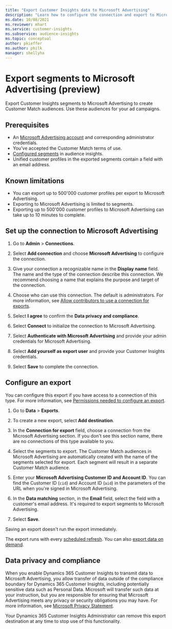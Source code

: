 ```yaml
---
title: "Export Customer Insights data to Microsoft Advertising"
description: "Learn how to configure the connection and export to Microsoft Advertising."
ms.date: 10/08/2021
ms.reviewer: mhart
ms.service: customer-insights
ms.subservice: audience-insights
ms.topic: conceptual
author: pkieffer
ms.author: philk
manager: shellyha
---
```


# Export segments to Microsoft Advertising (preview)

Export Customer Insights segments to Microsoft Advertising to create Customer Match audiences. Use these audiences for your ad campaigns.

## Prerequisites

-	An [Microsoft Advertising account](https://ads.microsoft.com/) and corresponding administrator credentials.
-	You've accepted the Customer Match terms of use. 
-	[Configured segments](segments.md) in audience insights.
-	Unified customer profiles in the exported segments contain a field with an email address.

## Known limitations

- You can export up to 500'000 customer profiles per export to Microsoft Advertising.
- Exporting to Microsoft Advertising is limited to segments.
- Exporting up to 500'000 customer profiles to Microsoft Advertising can take up to 10 minutes to complete. 


## Set up the connection to Microsoft Advertising

1. Go to **Admin** > **Connections**.

1. Select **Add connection** and choose **Microsoft Advertising** to configure the connection.

1. Give your connection a recognizable name in the **Display name** field. The name and the type of the connection describe this connection. We recommend choosing a name that explains the purpose and target of the connection.

1. Choose who can use this connection. The default is administrators. For more information, see [Allow contributors to use a connection for exports](connections.md#allow-contributors-to-use-a-connection-for-exports).

1. Select **I agree** to confirm the **Data privacy and compliance**.

1. Select **Connect** to initialize the connection to Microsoft Advertising.

1. Select **Authenticate with Microsoft Advertising** and provide your admin credentials for Microsoft Advertising.

1. Select **Add yourself as export user** and provide your Customer Insights credentials.

1. Select **Save** to complete the connection.

## Configure an export

You can configure this export if you have access to a connection of this type. For more information, see [Permissions needed to configure an export](export-destinations.md#set-up-a-new-export).

1. Go to **Data** > **Exports**.

1. To create a new export, select **Add destination**.

1. In the **Connection for export** field, choose a connection from the Microsoft Advertising section. If you don't see this section name, there are no connections of this type available to you.

1. Select the segments to export. The Customer Match audiences in Microsoft Advertising are automatically created with the name of the segments selected for export. Each segment will result in a separate Customer Match audience. 

1. Enter your **Microsoft Advertising Customer ID and Account ID**. You can find the Customer ID (`cid`) and Account ID (`aid`) in the parameters of the URL when you're signed in Microsoft Advertising.

1. In the **Data matching** section, in the **Email** field, select the field with a customer's email address. It's required to export segments to Microsoft Advertising.

1. Select **Save**.

Saving an export doesn't run the export immediately.

The export runs with every [scheduled refresh](system.md#schedule-tab). 
You can also [export data on demand](export-destinations.md#run-exports-on-demand). 


## Data privacy and compliance

When you enable Dynamics 365 Customer Insights to transmit data to Microsoft Advertising, you allow transfer of data outside of the compliance boundary for Dynamics 365 Customer Insights, including potentially sensitive data such as Personal Data. Microsoft will transfer such data at your instruction, but you are responsible for ensuring that Microsoft Advertising meets any privacy or security obligations you may have. For more information, see [Microsoft Privacy Statement](https://go.microsoft.com/fwlink/?linkid=396732).

Your Dynamics 365 Customer Insights Administrator can remove this export destination at any time to stop use of this functionality.
